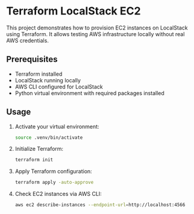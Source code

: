 
# Terraform LocalStack EC2

This project demonstrates how to provision EC2 instances on LocalStack using Terraform. It allows testing AWS infrastructure locally without real AWS credentials.

## Prerequisites

- Terraform installed
- LocalStack running locally
- AWS CLI configured for LocalStack
- Python virtual environment with required packages installed

## Usage

1. Activate your virtual environment:
   ```bash
   source .venv/bin/activate
   ```
2. Initialize Terraform:
   ```bash
   terraform init
   ```
3. Apply Terraform configuration:
   ```bash
   terraform apply -auto-approve
   ```
4. Check EC2 instances via AWS CLI:
   ```bash
   aws ec2 describe-instances --endpoint-url=http://localhost:4566
   ```
